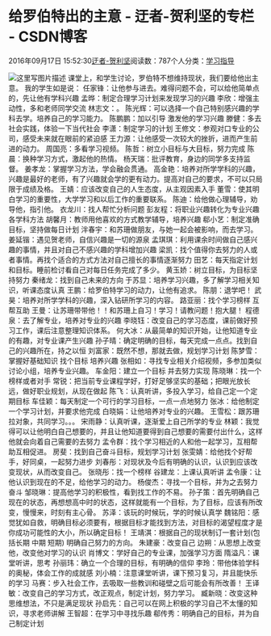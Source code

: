 
# 给罗伯特出的主意 - 迂者-贺利坚的专栏 - CSDN博客

2016年09月17日 15:52:30[迂者-贺利坚](https://me.csdn.net/sxhelijian)阅读数：787个人分类：[学习指导																](https://blog.csdn.net/sxhelijian/article/category/1106461)



![这里写图片描述](https://img-blog.csdn.net/20160917154739026)
课堂上，和学生讨论，罗伯特不想维持现状，我们要给他出主意。
我的学生如是说：
任家锋：让他参与进去。难得问题不会，可以给他简单点的，先让他有学科兴趣
孟晔：制定合理学习计划来发现学习的兴趣
李欣：增强主动性，多和老师同学交流
林志文：。
陈光辉：可以选择一个自己特别感兴趣的学科去学。培养自己的学习能力。
陈鹏鹏：加以引导   激发他的学习兴趣
滕健：多去社会实践，体验一下当代社会
李潇：制定学习的计划
王修文：参观对口专业的公司，感受未来就在眼前的紧迫感
王力源：让他感受一次较大的挫折，进而产生前进的动力。
周国亮：多看学习视频。
陈哲：树立小目标与大目标，努力完成
陈晨：换种学习方式，激起他的热情。
杨天瑞：批评教育，身边的同学多支持监督。
姜孝龙：掌握学习方法，学会融会贯通。
高金艳：培养对所学学科的兴趣，兴趣是最好的老师，有了兴趣就会学的更有动力。提高对自己的要求，不可以只局限于成绩及格。
王婧：应该改变自己的人生态度，从主观因素入手
董雪：使其明白学习的重要性，大学学习和以后工作的重要联系。
陈迪：给他做心理辅导，劝导他，指引他。
衣龙川：找人帮忙分析问题
彭友程：将职业兴趣转化为专业兴趣 各学科方法
胡馨月：教师用他喜欢的方式教学辅导，培养兴趣
郗小艺：制定准确目标，坚持做每日计划
泮春宇：和苏珊做朋友，与她一起会被影响，而去学习。
姜延锴：遇见贺老师，自信兴趣是一切的源泉
孟琪琪：利用课余时间做自己感兴趣的事情，并且对自己不感兴趣的学科增加兴趣
梁凯：找个值得你去努力的人或者事情。再找个适合的方式方法对自己擅长的事情逐渐努力
田艺：每天指定计划和目标。睡前检讨看自己对每日任务完成了多少。
黄玉娇：树立目标，为目标坚持努力
秦绪龙：找到自己未来的方向
于苏显：培养学习兴趣，多了解学习相关知识，听课态度认真
王鹏：给罗伯特学习的动力，让他有追求。
陈朋：退学吧！
武昊：培养对所学学科的兴趣，深入钻研所学习的内容。
路亚丽：找个学习榜样 互帮互助
王曼：让苏珊带带他！！和苏珊上自习！学习！请教问题！抱大腿！
程德泉：去了解专业，培养对专业的兴趣
李晓钰：改变自己的学习态度，课前做好预习工作，课后注意整理知识体系。
何大冰：从最简单的知识开始，让他知道专业的有趣，对专业课产生兴趣
孙子晴：确定明确的目标，每天完成一点点。找到自己的兴趣所在，持之以恒
刘富家：既然不想，那就去做，规划学习计划
陈梦雪：掌握好基础知识 找个目标 培养兴趣
张相如：寻找专业相关介绍视频，多参加类似讨论小组，培养专业兴趣。
车金阳：建立一个目标  并去努力实现
陈晓琳：找一个榜样或者对手
常锐：把当前专业课程学好，打好足够坚实的基础；把眼光放长远，做好职业规划，从现在做起
陈飞：认真听讲，多投入学习，给自己定一个定期目标
车佳颖：每天制定一个可行的学习目标，一点一点地努力
张冰：给他制定一个学习计划，并要求他完成
白晓娟：让他培养对专业的兴趣。
王雪松：跟苏珊拉对象，共同学习。。。
宋雨静：认真听课，逐渐爱上自己所学的专业
林颖：我觉得可以让他明白自己想要的，并且让他知道要得到自己想要的需要付出什么，这样他就会向着自己需要的去努力
孟令群：找个学习相近的人和他一起学习，互相帮助互相促进。
房斐：找到自己奋斗目标，规划学习计划
张雯婧：给他找个好帮手，好同桌，一起努力进步
刘春彤：对现状及今后有明确的认识，认识到应该改变现状，从而改变自己。
张晓彤：找一个榜样
谷建龙：上课认真听讲
孟令康：让他认识到现在的不足，给他学习的动力。
杨俊杰：寻找一个目标，并为之去努力奋斗
邹晓琳：提高他学习的积极性，看到找工作的不易。
孙子策：首先明确自己现在的状态，再想想高中时的状态，这样就能有一个目标，为了目标，应该有所改变，慢慢来，时刻有主心骨。
苏泽：该玩的时候玩，学的时候认真学
魏铭阳：感觉犹如自救，明确目标必须要有，根据目标才能找到方法，对目标的渴望程度才是你成功可能性的大小，所以确定目标！
王靖淇：根据自己的现状制订一套计划(包括长期 中期 短期) 明确自己努力的方向。
朱建豪：改变自己
边朔：从思想上改变他，改变他对学习的认识
肖博文：学好自己的专业课，加强学习方面
隋溢凡：课堂听讲，思考
孙丽玮：确立一个合理的目标，有明确的信仰
李玲：带他体验学科的奥秘，体会工作的成就感
刘小楠：注意课堂听讲，课下预习复习，并且能快乐的学习
马赛：步入社会工作，去吸取一些教训和碰壁之后可能会有所改善！
王译敏：改变自己的学习方式，改正观点，制定计划，努力学习。
臧新晓：改变这种思维想法，不只是满足现状
孙启先：自己可以在网上积极的学习自己不太懂的知识，寻求老师讲解
王智超：在学习中寻找乐趣
郗传秀：明确自己的目标，并为自己制定计划

